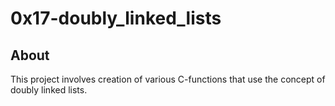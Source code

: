 # 0x17-doubly_linked_lists

## About

This project involves creation of various C-functions that use the concept of doubly linked lists.